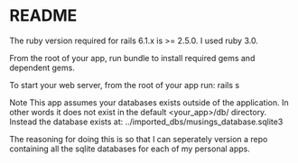 # README
The ruby version required for rails 6.1.x is >= 2.5.0. I used ruby 3.0.

From the root of your app, run bundle to install required gems and dependent gems.

To start your web server, from the root of your app run: rails s

Note This app assumes your databases exists outside of the application. In other words it does not exist in the default <your_app>/db/ directory. Instead the database exists at: ../imported_dbs/musings_database.sqlite3

The reasoning for doing this is so that I can seperately version a repo containing all the sqlite databases for each of my personal apps.
